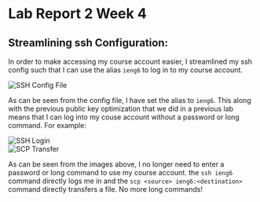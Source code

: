 # Lab Report 2 Week 4  
  
## Streamlining ssh Configuration:  
In order to make accessing my course account easier, I streamlined my ssh config such that I can use the alias `ieng6` to log in to my course account.  

![SSH Config File](/cse15l-lab-reports/images/lab-report-3-1.PNG)  

As can be seen from the config file, I have set the alias to `ieng6`. This along with the previous public key optimization that we did in a previous lab means that I can log into my couse account without a password or long command. For example:  

![SSH Login](/cse15l-lab-reports/images/lab-report-3-2.PNG)  
![SCP Transfer](/cse15l-lab-reports/images/lab-report-3-3.PNG)  

As can be seen from the images above, I no longer need to enter a password or long command to use my course account. the `ssh ieng6` command directly logs me in and the `scp <source> ieng6:<destination>` command directly transfers a file. No more long commands!